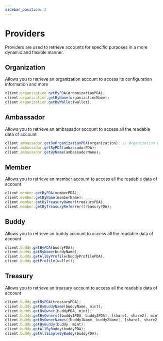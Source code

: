 ```yaml
---
sidebar_position: 2
---
```


# Providers

Providers are used to retrieve accounts for specific purposes in a more dynamic and flexible manner.

## Organization

Allows you to retrieve an organization account to access its configuration information and more

```javascript
client.organization.getByPDA(organizationPDA);
client.organization.getByName(organizationName);
client.organization.getByWallet(wallet);
```

## Ambassador

Allows you to retrieve an ambassador account to access all the readable data of account

```javascript
client.ambassador.getByOrganizationPDA(organization); // Organization object
client.ambassador.getByPDA(ambassadorPDA);
client.ambassador.getByName(ambassadorName);
```

## Member

Allows you to retrieve an member account to access all the readable data of account

```javascript
client.member.getByPDA(memberPDA);
client.member.getByName(memberName);
client.member.getByTreasuryOwner(treasuryPDA);
client.member.getByTreasuryReferrer(treasuryPDA);
```

## Buddy

Allows you to retrieve an buddy account to access all the readable data of account

```javascript
client.buddy.getByPDA(buddyPDA);
client.buddy.getByName(buddyName);
client.buddy.getAllByProfile(buddyProfilePDA);
client.buddy.getProfile(wallet);
```

## Treasury

Allows you to retrieve an treasury account to access all the readable data of account

```javascript
client.buddy.getByPDA(treasuryPDA);
client.buddy.getByBuddyName(buddyName, mint);
client.buddy.getByOwner(buddyPDA, mint);
client.buddy.getByOwners([buddy1PDA, buddy2PDA], [share1, share2], mint);
client.buddy.getByOwnerNames([buddy1Name, buddy2Name], [share1, share2], mint);
client.buddy.getByBuddy(buddy, mint);
client.buddy.getAllByBuddy(buddyPDA);
client.buddy.getAllSimpleByBuddy(buddyPDA);
```
